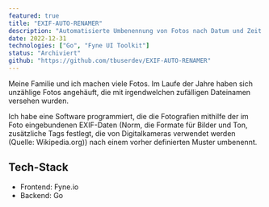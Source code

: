 ```yaml
---
featured: true
title: "EXIF-AUTO-RENAMER"
description: "Automatisierte Umbenennung von Fotos nach Datum und Zeit."
date: 2022-12-31
technologies: ["Go", "Fyne UI Toolkit"]
status: "Archiviert"
github: "https://github.com/tbuserdev/EXIF-AUTO-RENAMER"
---
```


Meine Familie und ich machen viele Fotos. Im Laufe der Jahre haben sich unzählige Fotos angehäuft, die mit irgendwelchen zufälligen Dateinamen versehen wurden.

Ich habe eine Software programmiert, die die Fotografien mithilfe der im Foto eingebundenen EXIF-Daten (Norm, die Formate für Bilder und Ton, zusätzliche Tags festlegt, die von Digitalkameras verwendet werden (Quelle: Wikipedia.org)) nach einem vorher definierten Muster umbenennt.

## Tech-Stack

- Frontend: Fyne.io
- Backend: Go
